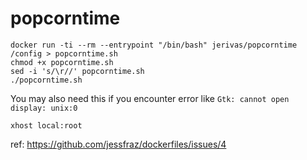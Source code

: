 # popcorntime

```
docker run -ti --rm --entrypoint "/bin/bash" jerivas/popcorntime /config > popcorntime.sh
chmod +x popcorntime.sh
sed -i 's/\r//' popcorntime.sh
./popcorntime.sh
```

You may also need this if you encounter error like `Gtk: cannot open display: unix:0`
```
xhost local:root
```
ref: https://github.com/jessfraz/dockerfiles/issues/4
